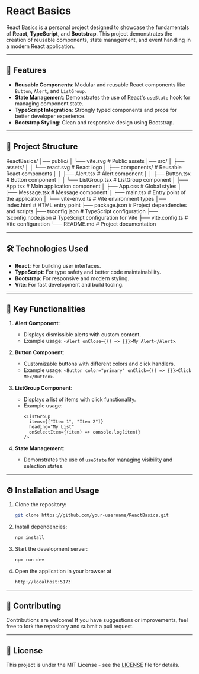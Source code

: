 # React Basics

React Basics is a personal project designed to showcase the fundamentals of **React**, **TypeScript**, and **Bootstrap**. This project demonstrates the creation of reusable components, state management, and event handling in a modern React application.

---

## 🚀 Features

- **Reusable Components**: Modular and reusable React components like `Button`, `Alert`, and `ListGroup`.
- **State Management**: Demonstrates the use of React's `useState` hook for managing component state.
- **TypeScript Integration**: Strongly typed components and props for better developer experience.
- **Bootstrap Styling**: Clean and responsive design using Bootstrap.

---

## 📂 Project Structure

ReactBasics/
│── public/
│   └── vite.svg # Public assets
│── src/
│   ├── assets/
│   │     └── react.svg # React logo
│   ├── components/ # Reusable React components
│   │     ├── Alert.tsx # Alert component
│   │     ├── Button.tsx # Button component
│   │     └── ListGroup.tsx # ListGroup component
│   ├── App.tsx # Main application component
│   ├── App.css # Global styles
│   ├── Message.tsx # Message component
│   ├── main.tsx # Entry point of the application
│   └── vite-env.d.ts # Vite environment types
│── index.html # HTML entry point
├── package.json # Project dependencies and scripts
├── tsconfig.json # TypeScript configuration
├── tsconfig.node.json # TypeScript configuration for Vite
├── vite.config.ts # Vite configuration
└── README.md # Project documentation

---

## 🛠️ Technologies Used

- **React**: For building user interfaces.
- **TypeScript**: For type safety and better code maintainability.
- **Bootstrap**: For responsive and modern styling.
- **Vite**: For fast development and build tooling.

---

## 🌟 Key Functionalities

1. **Alert Component**:

   - Displays dismissible alerts with custom content.
   - Example usage: `<Alert onClose={() => {}}>My Alert</Alert>`.

2. **Button Component**:

   - Customizable buttons with different colors and click handlers.
   - Example usage: `<Button color="primary" onClick={() => {}}>Click Me</Button>`.

3. **ListGroup Component**:

   - Displays a list of items with click functionality.
   - Example usage:
     ```tsx
     <ListGroup
       items={["Item 1", "Item 2"]}
       heading="My List"
       onSelectItem={(item) => console.log(item)}
     />
     ```

4. **State Management**:
   - Demonstrates the use of `useState` for managing visibility and selection states.

---

## ⚙️ Installation and Usage

1. Clone the repository:
   ```bash
   git clone https://github.com/your-username/ReactBasics.git
   ```
2. Install dependencies:
   ```bash
   npm install
   ```
3. Start the development server:
   ```bash
   npm run dev
   ```
4. Open the application in your browser at
   ```bash
   http://localhost:5173
   ```

---

## 🤝 Contributing

Contributions are welcome! If you have suggestions or improvements, feel free to fork the repository and submit a pull request.

---

## 📜 License

This project is under the MIT License - see the [LICENSE](./LICENSE) file for details.

